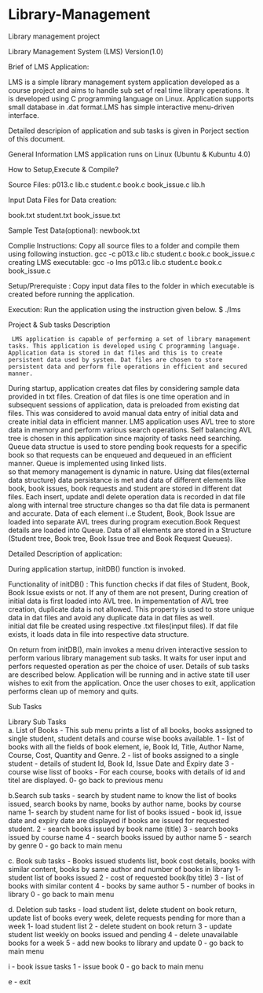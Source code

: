 # Library-Management
Library management project

Library Management System (LMS) Version(1.0) 

Brief of LMS Application:

LMS is a simple library management system application developed as a course project and aims to handle sub set of real time library operations. It is developed using C programming language on Linux. Application supports small database in .dat format.LMS has simple interactive menu-driven interface.

 Detailed descripion  of application and sub tasks is given in Porject section of this document.

General Information
  LMS application runs on Linux (Ubuntu & Kubuntu 4.0)
  
How to Setup,Execute & Compile?

Source Files: 
p013.c 
lib.c
student.c
book.c
book_issue.c
lib.h

Input Data Files for Data creation:

book.txt
student.txt
book_issue.txt

Sample Test Data(optional):
newbook.txt

Complie Instructions: Copy all source files to a folder and compile them using following instuction.
                                      gcc -c p013.c lib.c student.c book.c book_issue.c
creating LMS executable: gcc -o lms p013.c lib.c student.c book.c book_issue.c 

Setup/Prerequiste : Copy input data files to the folder in which executable is created before running the application.

Execution: Run the application using the instruction given below.
                   $ ./lms                          


Project & Sub tasks Description

     LMS application is capable of performing a set of library management tasks. This application is developed using C programming language. Application data is stored in dat files and this is to create persistent data used by system. Dat files are chosen to store persistent data and perform file operations in efficient and secured manner.
During startup, application creates dat files by considering sample data provided in txt files. Creation of dat files is one time operation and in subsequent sessions of application, data is preloaded from existing dat files. This was considered to avoid manual data entry of initial data and create initial data in efficient manner.
 LMS application uses AVL tree to store data in memory and perform various search operations. Self balancing AVL tree is chosen in this application since majority of tasks need searching. Queue data structue is used to store pending book requests for a specific book so that requests can be enqueued and dequeued in an efficient manner. Queue is implemented using linked lists.  
so that memory management is dynamic in nature. Using dat files(external data structure) data persistance is met and data of different elements like book, book issues, book requests and student are stored in different dat files. Each insert, update andl delete operation data is recorded in dat file along with internal tree structure changes so tha dat file data is permanent and accurate. Data of each element i..e Student, Book, Book Issue  are  loaded into separate AVL trees during program execution.Book Request  details are loaded into Queue.
Data of all elements are stored in a Structure (Student tree, Book tree, Book Issue tree and Book Request Queues).
       

Detailed Description of application:


   During application startup, initDB() function is invoked.

Functionality of initDB() :  This function checks if dat files of Student, Book, Book Issue exists or not. If any of them are not present, During creation of initial data is first loaded into AVL tree. In impementation of AVL tree creation, duplicate data is not allowed. This property is used to store unique data in dat files and avoid any duplicate data in dat files as well.  
initial dat file be created using respective .txt files(input files). If dat file exists, it loads data in file into respective data structure.

On return from initDB(), main invokes a menu driven interactive session to perform various library management sub tasks. It waits for user input and perfors requested operation as per the choice of user. Details of sub tasks are described below. Application will be running and in active state till user wishes to exit from the application. Once the user choses to exit, application performs clean up of memory and quits.

  Sub Tasks

Library Sub Tasks  
a. List of Books  -  This sub menu prints a list of all books, books assigned to single student, student details and course wise books available.
        1 - list of books with all the fields of book element, ie, Book Id, Title, Author Name, Course, Cost, Quantity and Genre. 
        2 - list of books assigned to a single student - details of student Id, Book Id, Issue Date and Expiry date
        3 - course wise lisst of books - For each course, books with details of id and titel are displayed.
        0-  go back to previous menu 
        
b.Search sub tasks - search by student name to know the list of books issued, search books by name, books by author name, books by course name
       1- search by student name for list of books issued - book id, issue date and expiry date are displayed if books are issued for requested student.
       2 - search books issued by book name (title) 
       3 - search books issued by course name
       4 - search books issued by author name
       5 - search by genre
       0 - go back to main menu
 
c. Book sub tasks - Books issued students list, book cost details, books with similar content, books by same author and number of books in library
      1- student list of books issued
      2 - cost of requested book(by title)
      3 - list of books with similar content
      4 - books by same author
      5 - number of books in library
      0 - go back to main menu
      
d. Deletion sub tasks - load student list, delete student on book return, update list of books every week, delete requests pending for more than a week
     1- load student list
     2 - delete student on book return
     3 - update student list weekly on books issued and pending
     4 - delete unavailable books for a week
     5 - add new books to library and update
     0 - go back to main menu
     
i -  book issue tasks 
     1 - issue book
     0 - go back to main menu
     
e - exit     
     
